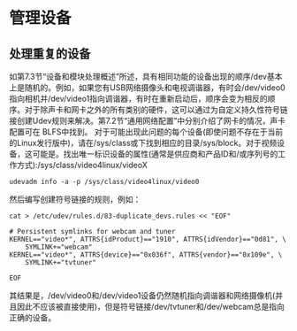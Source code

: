 管理设备
==============================================
## 处理重复的设备

如第7.3节“设备和模块处理概述”所述，具有相同功能的设备出现的顺序/dev基本上是随机的。例如，如果您有USB网络摄像头和电视调谐器，有时会/dev/video0指向相机并/dev/video1指向调谐器，有时在重新启动后，顺序会变为相反的顺序。对于除声卡和网卡之外的所有类别的硬件，这可以通过为自定义持久性符号链接创建Udev规则来解决。第7.2节“通用网络配置”中分别介绍了网卡的情况，声卡配置可在 BLFS中找到。
对于可能出现此问题的每个设备(即使问题不存在于当前的Linux发行版中)，请在/sys/class或下找到相应的目录/sys/block。对于视频设备，这可能是。找出唯一标识设备的属性(通常是供应商和产品ID和/或序列号的工作方式):/sys/class/video4linux/videoX
```
udevadm info -a -p /sys/class/video4linux/video0
```
然后编写创建符号链接的规则，例如：
```
cat > /etc/udev/rules.d/83-duplicate_devs.rules << "EOF"

# Persistent symlinks for webcam and tuner
KERNEL=="video*", ATTRS{idProduct}=="1910", ATTRS{idVendor}=="0d81", \
    SYMLINK+="webcam"
KERNEL=="video*", ATTRS{device}=="0x036f", ATTRS{vendor}=="0x109e", \
    SYMLINK+="tvtuner"

EOF
```
其结果是，/dev/video0和/dev/video1设备仍然随机指向调谐器和网络摄像机(并且因此不应该被直接使用)，但是符号链接/dev/tvtuner和/dev/webcam总是指向正确的设备。